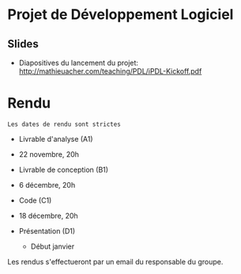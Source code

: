 # Projet de Développement Logiciel

## Slides
 
 * Diapositives du lancement du projet: http://mathieuacher.com/teaching/PDL/iPDL-Kickoff.pdf
  
# Rendu 

 ```Les dates de rendu sont strictes```
 * Livrable d'analyse (A1)
  * 22 novembre, 20h
 
 * Livrable de conception (B1)
  * 6 décembre, 20h 
 
 * Code (C1)
  * 18 décembre, 20h
 
 * Présentation (D1)
   * Début janvier
  
Les rendus s'effectueront par un email du responsable du groupe. 
   

  
